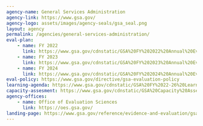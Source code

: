 ```yaml
---
agency-name: General Services Administration
agency-link: https://www.gsa.gov/
agency-logo: assets/images/agency-seals/gsa_seal.png
layout: agency
permalink: /agencies/general-services-administration/
eval-plan:
    - name: FY 2022
      link: https://www.gsa.gov/cdnstatic/GSA%20FY%202022%20Annual%20Evaluation%20Plan.pdf
    - name: FY 2023
      link: https://www.gsa.gov/cdnstatic/GSA%20FY%202023%20Annual%20Evaluation%20Plan.pdf
    - name: FY 2024
      link: https://www.gsa.gov/cdnstatic/GSA%20FY%202024%20Annual%20Evaluation%20Plan.pdf
eval-policy: https://www.gsa.gov/directive/gsa-evaluation-policy
learning-agenda: https://www.gsa.gov/cdnstatic/GSA%20FY%2022-26%20Learning%20Agenda.pdf
capacity-assesment: https://www.gsa.gov/cdnstatic/GSA%20Capacity%20Assessment%20for%20Evidence-Building%20and%20Evaluation.pdf
agency-offices:
    - name: Office of Evaluation Sciences
      link: https://oes.gsa.gov/
landing-page: https://www.gsa.gov/reference/evidence-and-evaluation/gsa-learning-agenda-and-evaluation-plans
---
```

